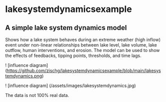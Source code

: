 # lakesystemdynamicsexample

## **A simple lake system dynamics model**

Shows how a lake system behaves during an extreme weather (high inflow) event under non-linear relationships between lake level, lake volume, lake outflow, human interventions, and erosion.
The model can be used to show the effects of feedbacks, tipping points, thresholds, and time lags.

! [influence diagram] (https://github.com/zischg/lakesystemdynamicsexample/blob/main/lakesystemdynamics.png)

! [influence diagram] (/assets/images/lakesystemdynamics.jpg)




The data is not 100% real data.
